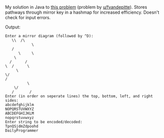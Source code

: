 My solution in Java to [this problem](https://www.reddit.com/r/dailyprogrammer/comments/4m3ddb/20160601_challenge_269_intermediate_mirror/) (problem by [u/fvandepitte](https://www.reddit.com/user/fvandepitte)).  Stores pathways through mirror key in a hashmap for increased efficiency.  Doesn't check for input errors.

Output:

    Enter a mirror diagram (followed by ^D): 
       \\  /\    
                \
       /         
          \     \
        \        
      /      /   
    \  /      \  
         \       
    \/           
    /            
              \  
        \/       
       /       / 
    Enter (in order on seperate lines) the top, bottom, left, and right sides: 
    abcdefghijklm
    NOPQRSTUVWXYZ
    ABCDEFGHIJKLM
    nopqrstuvwxyz
    Enter string to be encoded/decoded: 
    TpnQSjdmZdpoohd
    DailyProgrammer
